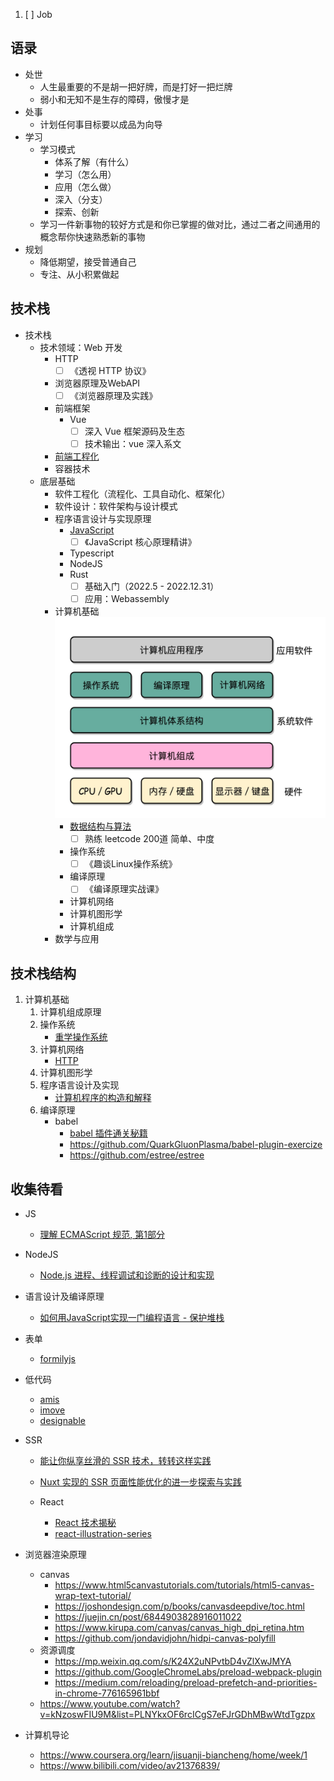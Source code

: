 1. [ ] Job

## 语录

- 处世
  - 人生最重要的不是胡一把好牌，而是打好一把烂牌
  - 弱小和无知不是生存的障碍，傲慢才是
- 处事
  - 计划任何事目标要以成品为向导
- 学习
  - 学习模式
    - 体系了解（有什么）
    - 学习（怎么用）
    - 应用（怎么做）
    - 深入（分支）
    - 探索、创新
  - 学习一件新事物的较好方式是和你已掌握的做对比，通过二者之间通用的概念帮你快速熟悉新的事物
- 规划
  - 降低期望，接受普通自己
  - 专注、从小积累做起

## 技术栈

- 技术栈
  - 技术领域：Web 开发
    - HTTP
      - [ ] 《透视 HTTP 协议》
    - 浏览器原理及WebAPI
      - [ ] 《浏览器原理及实践》
    - 前端框架
      - Vue
        - [ ] 深入 Vue 框架源码及生态
        - [ ] 技术输出：vue 深入系文
    - [前端工程化](./前端工程化/README.md)
    - 容器技术
  - 底层基础
    - 软件工程化（流程化、工具自动化、框架化）
    - 软件设计：软件架构与设计模式
    - 程序语言设计与实现原理
      - [JavaScript](./JavaScript/README.md)
        - [ ] 《JavaScript 核心原理精讲》 
      - Typescript
      - NodeJS
      - Rust
        - [ ] 基础入门（2022.5 - 2022.12.31）
        - [ ] 应用：Webassembly
    - 计算机基础  ![图 6](./images/1664273475283.png)  
      - [数据结构与算法](./数据结构与算法/README.md)
        - [ ] 熟练 leetcode 200道 简单、中度
      - 操作系统
        - [ ] 《趣谈Linux操作系统》
      - 编译原理
        - [ ] 《编译原理实战课》
      - 计算机网络
      - 计算机图形学
      - 计算机组成
    - 数学与应用

## 技术栈结构



    

   


1. 计算机基础
   1. 计算机组成原理
   2. 操作系统
      - [重学操作系统](https://kaiwu.lagou.com/course/courseInfo.htm?courseId=478#/content)
   3. 计算机网络
      - [HTTP](./HTTP/README.md)
   4. 计算机图形学
   5. 程序语言设计及实现
      - [计算机程序的构造和解释](https://github.com/DeathKing/Learning-SICP)
   6. 编译原理
      - babel
        - [ babel 插件通关秘籍](https://juejin.cn/book/6946117847848321055/section)
        - https://github.com/QuarkGluonPlasma/babel-plugin-exercize
        - https://github.com/estree/estree

## 收集待看

- JS
  - [理解 ECMAScript 规范, 第1部分](https://v8.js.cn/blog/understanding-ecmascript-part-1/)
- NodeJS
  - [Node.js 进程、线程调试和诊断的设计和实现](https://mp.weixin.qq.com/s?__biz=MzkxNDIzNTg4MA==&mid=2247486092&idx=1&sn=1c330dfab4398b8dc3eafa23f4905367&scene=21#wechat_redirect)
- 语言设计及编译原理
  - [如何用JavaScript实现一门编程语言 - 保护堆栈](https://zhuanlan.zhihu.com/p/455124551)
- 表单
  - [formilyjs](https://v2.formilyjs.org/)
- 低代码
  - [amis](https://github.com/baidu/amis)
  - [imove](https://github.com/i5ting/imove)
  - [designable](https://github.com/alibaba/designable)
- SSR
  - [能让你纵享丝滑的 SSR 技术，转转这样实践](https://mp.weixin.qq.com/s/JO5SWE9wd93ICM5ccZ71FQ)
  - [Nuxt 实现的 SSR 页面性能优化的进一步探索与实践](https://mp.weixin.qq.com/s?__biz=MzU0OTExNzYwNg==&mid=2247484670&idx=1&sn=b56e53dd80b27fa73db05aa0f87fe864&st=44750C9EB200D36504EB6D425B420DBB6B15C56ACA80A204C54C8323EDC1801EA5A5F3B820B554A82F62E4033B31A51709D75E975D62F9DF6D44CAE16D1789B8AD72E2CD5F9B783F67AD99F4F2798CF2C68E30FA529A9493650C4F2DBC668A6BDF60C19EBD53E8095436171B77B43F8379F0786B6B7CC24FF5D8D3F7E9234CB1AAF8E432ACBF7660C8D5A46943940625F334223CFD292F52C622C9D71CA23109&vid=1688853671357556&cst=84C66BDBB38DB9209F2CBE20568358526FE0CB352D65E68D84CDC8560959A5D0CF245948AFF68C1B51377FEEFF49EFA4&deviceid=28ea5b9c-c888-47c9-a3cf-e19b1d9eaf5c&version=3.0.40.6184&platform=mac&scene=21#wechat_redirect)


  - React

    - [React 技术揭秘](https://react.iamkasong.com)
    - [react-illustration-series](https://github.com/7kms/react-illustration-series)
  



- 浏览器渲染原理

  - canvas
    - https://www.html5canvastutorials.com/tutorials/html5-canvas-wrap-text-tutorial/
    - https://joshondesign.com/p/books/canvasdeepdive/toc.html
    - https://juejin.cn/post/6844903828916011022
    - https://www.kirupa.com/canvas/canvas_high_dpi_retina.htm
    - https://github.com/jondavidjohn/hidpi-canvas-polyfill
  - 资源调度
    - https://mp.weixin.qq.com/s/K24X2uNPvtbD4vZlXwJMYA
    - https://github.com/GoogleChromeLabs/preload-webpack-plugin
    - https://medium.com/reloading/preload-prefetch-and-priorities-in-chrome-776165961bbf
  - https://www.youtube.com/watch?v=kNzoswFIU9M&list=PLNYkxOF6rcICgS7eFJrGDhMBwWtdTgzpx


- 计算机导论

  - https://www.coursera.org/learn/jisuanji-biancheng/home/week/1
  - https://www.bilibili.com/video/av21376839/
